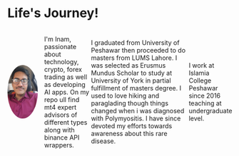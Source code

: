 # Life's Journey!
<div style="display: flex; align-items: center;">
  <img src="images/displaypic.jpg" alt="Inam Haq" width="120" height="120" style="border-radius: 50%; margin-right: 15px;">
  <p>
   I'm Inam, passionate about technology, crypto, forex trading as well as developing AI apps. On my repo ull find mt4 expert advisors of different types along with binance API wrappers.

I graduated from University of Peshawar then proceeded to do masters from LUMS Lahore. I was selected as Erusmus Mundus Scholar to study at University of York in partial fulfillment of masters degree. I used to love hiking and paraglading though things changed when i was diagnosed with Polymyositis. I have since devoted my efforts towards awareness about this rare disease. 

I work at Islamia College Peshawar since 2016 teaching at undergraduate level.
  </p>
</div>


